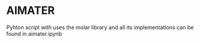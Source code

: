 # AIMATER

Pyhton script with uses the molar library and all its implementations can be found in aimater.ipynb
